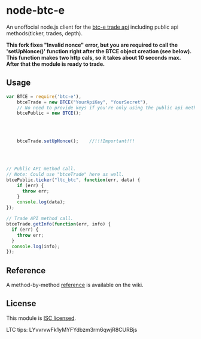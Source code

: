 node-btc-e
=====

An unoffocial node.js client for the [btc-e trade api](https://btc-e.com/api/documentation) including public api methods(ticker, trades, depth).

__This fork fixes "Invalid nonce" error, but you are  required to call the 'setUpNonce()' function right after the BTCE object creation (see below). This function makes two http cals, so it takes about 10 seconds max. After that the module is ready to trade.__


## Usage

```javascript
var BTCE = require('btc-e'),
    btceTrade = new BTCE("YourApiKey", "YourSecret"),
    // No need to provide keys if you're only using the public api methods.
    btcePublic = new BTCE();
    
    
    
    
    btceTrade.setUpNonce();    //!!!Important!!!
    
    
    
    
// Public API method call.
// Note: Could use "btceTrade" here as well.
btcePublic.ticker("ltc_btc", function(err, data) {
    if (err) {
      throw err;
    }
    console.log(data);
});

// Trade API method call.
btceTrade.getInfo(function(err, info) {
  if (err) {
    throw err;
  }
  console.log(info);
});
```

## Reference

A method-by-method [reference](https://github.com/scud43/node-btc-e/wiki/API-Reference) is available on the wiki.

## License

This module is [ISC licensed](https://github.com/scud43/node-btc-e/blob/master/LICENSE.txt).

LTC tips: LYvvrvwFk1yMYFYdbzm3rm6qwjR8CURBjs
